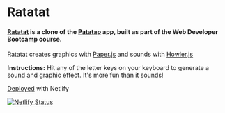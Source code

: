 # Ratatat
#### [Ratatat](https://ratatat.netlify.app/) is a clone of the [Patatap](https://patatap.com/) app, built as part of the Web Developer Bootcamp course.

Ratatat creates graphics with [Paper.js](http://paperjs.org/) and sounds with [Howler.js](http://howlerjs.com/)

**Instructions:** Hit any of the letter keys on your keyboard to generate a sound and graphic effect. It's more fun than it sounds!

[Deployed](https://ratatat.netlify.app/) with Netlify

[![Netlify Status](https://api.netlify.com/api/v1/badges/f0afbdcb-e8d9-484a-a9d9-925d6697355d/deploy-status)](https://app.netlify.com/sites/ratatat/deploys)
